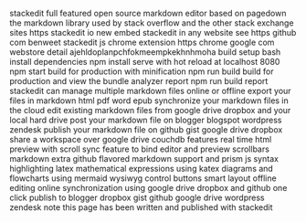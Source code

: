 stackedit full featured open source markdown editor based on pagedown the markdown library used by stack overflow and the other stack exchange sites https stackedit io new embed stackedit in any website see https github com benweet stackedit js chrome extension https chrome google com webstore detail ajehldoplanpchfokmeempkekhnhmoha build setup bash install dependencies npm install serve with hot reload at localhost 8080 npm start build for production with minification npm run build build for production and view the bundle analyzer report npm run build report stackedit can manage multiple markdown files online or offline export your files in markdown html pdf word epub synchronize your markdown files in the cloud edit existing markdown files from google drive dropbox and your local hard drive post your markdown file on blogger blogspot wordpress zendesk publish your markdown file on github gist google drive dropbox share a workspace over google drive couchdb features real time html preview with scroll sync feature to bind editor and preview scrollbars markdown extra github flavored markdown support and prism js syntax highlighting latex mathematical expressions using katex diagrams and flowcharts using mermaid wysiwyg control buttons smart layout offline editing online synchronization using google drive dropbox and github one click publish to blogger dropbox gist github google drive wordpress zendesk note this page has been written and published with stackedit